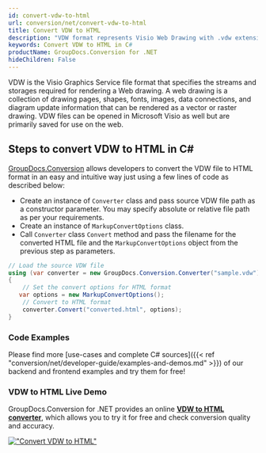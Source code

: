 ```yaml
---
id: convert-vdw-to-html
url: conversion/net/convert-vdw-to-html
title: Convert VDW to HTML
description: "VDW format represents Visio Web Drawing with .vdw extension. Learn how to convert VDW to HTML file programmatically in C# language using GroupDocs.Conversion for .NET library."
keywords: Convert VDW to HTML in C#
productName: GroupDocs.Conversion for .NET
hideChildren: False
---
```


VDW is the Visio Graphics Service file format that specifies the streams and storages required for rendering a Web drawing. A web drawing is a collection of drawing pages, shapes, fonts, images, data connections, and diagram update information that can be rendered as a vector or raster drawing. VDW files can be opened in Microsoft Visio as well but are primarily saved for use on the web.

## Steps to convert VDW to HTML in C#

[GroupDocs.Conversion](https://products.groupdocs.com/conversion/net) allows developers to convert the VDW file to HTML format in an easy and intuitive way just using a few lines of code as described below:

* Create an instance of `Converter` class and pass source VDW file path as a constructor parameter. You may specify absolute or relative file path as per your requirements. 
* Create an instance of `MarkupConvertOptions` class.
* Call `Converter` class `Convert` method and pass the filename for the converted HTML file and the `MarkupConvertOptions` object from the previous step as parameters.

```csharp
// Load the source VDW file
using (var converter = new GroupDocs.Conversion.Converter("sample.vdw"))
{
    // Set the convert options for HTML format
   var options = new MarkupConvertOptions();
    // Convert to HTML format
    converter.Convert("converted.html", options);
}
```

### Code Examples

Please find more [use-cases and complete C# sources]({{< ref "conversion/net/developer-guide/examples-and-demos.md" >}}) of our backend and frontend examples and try them for free!

### VDW to HTML Live Demo

GroupDocs.Conversion for .NET provides an online [**VDW to HTML converter**](https://products.groupdocs.app/conversion/vdw-to-html), which allows you to try it for free and check conversion quality and accuracy.

[!["Convert VDW to HTML"](conversion/net/images/convert-to-html/convert-vdw-to-html.png)](https://products.groupdocs.app/conversion/vdw-to-html)
